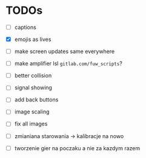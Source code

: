 # TODOs
* [ ] captions
* [x] emojis as lives

* [ ] make screen updates same everywhere
* [ ] make amplifier lsl `gitlab.com/fuw_scripts`?
* [ ] better collision
* [ ] signal showing

* [ ] add back buttons

* [ ] image scaling
* [ ] fix all images

* [ ] zmianiana starowania -> kalibracje na nowo
* [ ] tworzenie gier na poczaku a nie za kazdym razem
